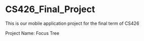 # CS426_Final_Project
This is our mobile application project for the final term of CS426

Project Name: Focus Tree
